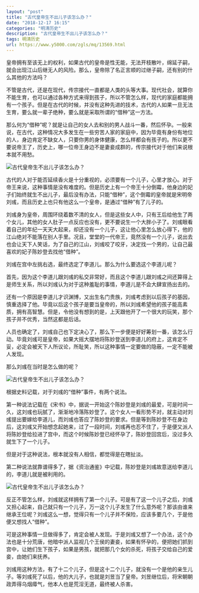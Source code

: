 ```yaml
---
layout: "post"
title: "古代皇帝生不出儿子该怎么办？"
date: "2018-12-17 16:15"
categories: "明清历史"
description: "古代皇帝生不出儿子该怎么办？"
tags: 明清历史
url: https://www.y5000.com/zgls/mq/13569.html
---
```






皇帝拥有至该无上的权利，如果古代的皇帝是性无能，无法开枝散叶，绵延子嗣，就会出现江山后继无人的风险。那么，皇帝除了名正言顺的过继子嗣，还有别的什么其他的方法吗？

不管是古代，还是在现代，传宗接代一直都是人类的头等大事。现代社会，就算你不能生育，也可以通过各种方式来得到孩子，所以不管怎么样，现代的家庭都能拥有一个孩子。但是在古代的时候，并没有这种先进的技术，古代的人如果一旦无法生育，要么就一辈子绝种，要么就是采取所谓的“借种”这一方法。

那么何为“借种”呢？就是让自己的女人去和别的男人战斗一番，然后怀孕。一般来说，在古代，这种情况大多发生在一些穷苦人家的家庭中，因为毕竟有身份有地位的人，身边肯定不缺女人，只要你男的身体健康，怎么样都会有孩子的。所以更不要说帝王了，历史上，哪一位帝王身边不是妻妾成群的，传宗接代对于他们来说根本就不用愁。

![古代皇帝生不出儿子该怎么办？](/uploads/allimg/170215/6-1F21513244RW.JPG)

古代的人对于能否延续香火是十分重视的，必须要有一个儿子，心里才放心。对于帝王来说，这种事情是没有难度的。但是历史上有一个帝王十分倒霉，他身边的妃子们始终就生不出儿子，最后没有办法，只能“借种”，这个倒霉的皇帝就是宋明帝刘彧，而且历史上也只有他这么一个皇帝，是通过“借种”有了儿子的。

刘彧身为皇帝，周围环绕着数不清的女人，但是这些女人中，只有王后给他生了两个女儿，其他的女人肚子一点反应也没有，更不要说生一个大胖小子了。刘彧眼看着自己的年纪一天天大起来，却还没有一个儿子，这让他心里怎么放心得下，他的江山绝对不能落在别人手里。况且，堂堂的一代帝王，竟然没有一个儿子，说出去也会让天下人笑话，为了自己的江山，刘彧咬了咬牙，决定找一个男的，让自己最喜欢的妃子陈妙登去找他“借种”。

刘彧在宫中左挑右选，最终选定了李道儿。那么为什么要选这个李道儿呢？

首先，因为这个李道儿跟刘彧的私交非常好，而且这个李道儿跟刘彧之间还算得上是师生关系，所以刘彧认为对于这种羞耻的事情，李道儿是不会大肆宣扬出去的。

还有一个原因是李道儿才识渊博，又出生名门贵族，刘彧考虑到以后孩子的基因，慎重选择了他。毕竟以后这个孩子是要当皇帝的，所以刘彧希望他的孩子能高素质，拥有高智慧。但是，令他没有想到的是，上天跟他开了一个很大的玩笑，那个孩子并不优秀，当然这都是后话。

人员也确定了，刘彧自己也下定决心了，那么下一步便是好好筹划一番，该怎么行动。毕竟刘彧可是皇帝，如果大摇大摆地将陈妙登送到李道儿的府上，这肯定不妥，必定会被天下人所议论，所耻笑，所以这种事情一定要做的隐蔽，一定不能被人发现。

那么刘彧在当时是怎么做的呢？

![古代皇帝生不出儿子该怎么办？](/uploads/allimg/170215/6-1F215131R5116.JPG)

根据史料记载，对于刘彧的“借种”事件，有两个说法。

第一种说法记载在《宋书》中，据说一开始这个陈妙登是刘彧的最爱，可是时间一久，这刘彧也玩腻了，渐渐地冷落陈妙登了。这个女人一看形势不对，就主动对刘彧提出要嫁给李道儿，而刘彧也答应了陈妙登的要求。但是等到陈妙登不在身边后，这刘彧又开始想念起她来，过了一段时间，刘彧再也忍不住了，于是便又派人将陈妙登给拉进了宫中，而这个时候陈妙登已经怀孕了，陈妙登回宫后，没过多久就生下了一个儿子。

但是对于这种说法，根本就没有人相信，都觉得是在瞎扯淡。

第二种说法就靠谱得多了，据《资治通鉴》中记载，陈妙登是刘彧故意送给李道儿的，李道儿就是被利用的。

![古代皇帝生不出儿子该怎么办？](/uploads/allimg/170215/6-1F215132352336.JPG)

反正不管怎么样，刘彧就这样拥有了第一个儿子。可是有了这一个儿子之后，刘彧又担心起来，自己就只有一个儿子，万一这个儿子发生了什么意外呢？那该由谁来继承王位呢？刘彧这么一想，觉得只有一个儿子并不保险，应该多要几个，于是他便又想找人“借种”。

可是这种事情一旦做得多了，肯定会被人发现。于是刘彧又想了一个办法，这个办法也是十分荒唐，他暗中派人监视几个王侯的妻妾，如果有怀孕的，便把她们抓到宫中，让她们生下孩子，如果是男孩，就把那几个女的杀死，将孩子交给自己的爱妾，由她们来抚养。

刘彧用这种方法，有了十二个儿子，但是这十二个儿子，就没有一个是他的亲生儿子。等刘彧死了以后，他的大儿子，也就是刘昱当了皇帝。刘昱继位后，将宋朝朝政弄得乌烟瘴气，他本人也是荒淫无道，最终被人杀害。
